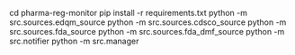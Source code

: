 cd pharma-reg-monitor
pip install -r requirements.txt
python -m src.sources.edqm_source
python -m src.sources.cdsco_source
python -m src.sources.fda_source
python -m src.sources.fda_dmf_source
python -m src.notifier
python -m src.manager
